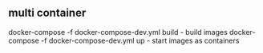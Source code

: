 ## multi container

docker-compose -f docker-compose-dev.yml build - build images
docker-compose -f docker-compose-dev.yml up - start images as containers
